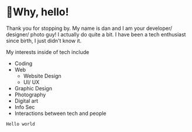 # 👋Why, hello!

Thank you for stopping by. My name is dan and I am your developer/ designer/ photo guy! 
I actually do quite a bit. I have been a tech enthusiast since birth, I just didn't know it.

My interests inside of tech include
- Coding
- Web
  - Website Design
  - UI/ UX
- Graphic Design
- Photography
- Digital art
- Info Sec
- Interactions between tech and people

```Hello world```


